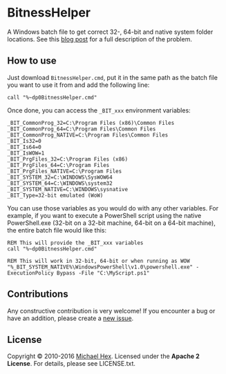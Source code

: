# BitnessHelper
A Windows batch file to get correct 32-, 64-bit and native system folder locations. See this [blog post](http://texhex.blogspot.com/2016/11/windows-bitness-helper.html) for a full description of the problem.  

## How to use ##

Just download ``BitnessHelper.cmd``, put it in the same path as the batch file you want to use it from and add the following line:
```batch
call "%~dp0BitnessHelper.cmd"
```

Once done, you can access the ``_BIT_xxx`` environment variables:
```batch
_BIT_CommonProg_32=C:\Program Files (x86)\Common Files
_BIT_CommonProg_64=C:\Program Files\Common Files
_BIT_CommonProg_NATIVE=C:\Program Files\Common Files
_BIT_Is32=0
_BIT_Is64=0
_BIT_IsWOW=1
_BIT_PrgFiles_32=C:\Program Files (x86)
_BIT_PrgFiles_64=C:\Program Files
_BIT_PrgFiles_NATIVE=C:\Program Files
_BIT_SYSTEM_32=C:\WINDOWS\SysWOW64
_BIT_SYSTEM_64=C:\WINDOWS\system32
_BIT_SYSTEM_NATIVE=C:\WINDOWS\sysnative
_BIT_Type=32-bit emulated (WoW)
```

You can use those variables as you would do with any other variables. For example, if you want to execute a PowerShell script using the native PowerShell.exe (32-bit on a 32-bit machine, 64-bit on a 64-bit machine), the entire batch file would like this:

```batch
REM This will provide the _BIT_xxx variables
call "%~dp0BitnessHelper.cmd"

REM This will work in 32-bit, 64-bit or when running as WOW
"%_BIT_SYSTEM_NATIVE%\WindowsPowerShell\v1.0\powershell.exe" -ExecutionPolicy Bypass -File "C:\MyScript.ps1"
```


## Contributions
Any constructive contribution is very welcome! If you encounter a bug or have an addition, please create a [new issue](https://github.com/texhex/BitnessHelper/issues/new).

## License
Copyright © 2010-2016 [Michael Hex](http://www.texhex.info/). Licensed under the **Apache 2 License**. For details, please see LICENSE.txt.